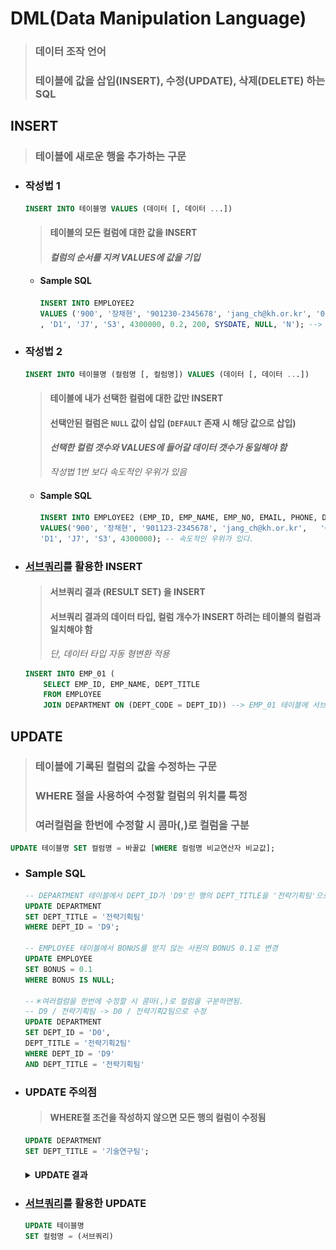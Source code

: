 # DML(Data Manipulation Language)
> ### 데이터 조작 언어
> ### 테이블에 값을 삽입(INSERT), 수정(UPDATE), 삭제(DELETE) 하는 SQL

## INSERT
> ### 테이블에 새로운 행을 추가하는 구문

- ### 작성법 1
    ```SQL
    INSERT INTO 테이블명 VALUES (데이터 [, 데이터 ...])
    ```
    > #### 테이블의 **모든 컬럼**에 대한 값을 INSERT  
    > #### *컬럼의 순서를 지켜 VALUES에 값을 기입*

    - #### Sample SQL
        ```SQL
        INSERT INTO EMPLOYEE2 
        VALUES ('900', '장채현', '901230-2345678', 'jang_ch@kh.or.kr', '01012341234'
        , 'D1', 'J7', 'S3', 4300000, 0.2, 200, SYSDATE, NULL, 'N'); --> 모든 컬럼에 대응하는 값 추가
        ```

- ### 작성법 2
    ```SQL
    INSERT INTO 테이블명 (컬럼명 [, 컬럼명]) VALUES (데이터 [, 데이터 ...])
    ```
    > #### 테이블에 내가 선택한 컬럼에 대한 값만 INSERT  
    > #### 선택안된 컬럼은 `NULL` 값이 삽입 (`DEFAULT` 존재 시 해당 값으로 삽입)  
    > #### *선택한 컬럼 갯수와 VALUES에 들어갈 데이터 갯수가 동일해야 함*
    > *작성법 1번 보다 속도적인 우위가 있음*

    - #### Sample SQL
        ```SQL
        INSERT INTO EMPLOYEE2 (EMP_ID, EMP_NAME, EMP_NO, EMAIL, PHONE, DEPT_CODE, JOB_CODE, SAL_LEVEL, SALARY) 
        VALUES('900', '장채현', '901123-2345678', 'jang_ch@kh.or.kr',   '01012341234',
       'D1', 'J7', 'S3', 4300000); -- 속도적인 우위가 있다.
        ```

- ### [서브쿼리]()를 활용한 INSERT
    > #### 서브쿼리 결과 (RESULT SET) 을 INSERT
    > #### 서브쿼리 결과의 데이터 타입, 컬럼 개수가 INSERT 하려는 테이블의 컬럼과 일치해야 함
    > *단, 데이터 타입 자동 형변환 적용*
    ```SQL
    INSERT INTO EMP_01 (
        SELECT EMP_ID, EMP_NAME, DEPT_TITLE
        FROM EMPLOYEE
        JOIN DEPARTMENT ON (DEPT_CODE = DEPT_ID)) --> EMP_01 테이블에 서브쿼리 결과를 INSERT
    ```

## UPDATE
> ### 테이블에 기록된 컬럼의 값을 수정하는 구문
> ### WHERE 절을 사용하여 수정할 컬럼의 위치를 특정
> ### 여러컬럼을 한번에 수정할 시 콤마(,)로 컬럼을 구분
```SQL
UPDATE 테이블명 SET 컬럼명 = 바꿀값 [WHERE 컬럼명 비교연산자 비교값];
```
- ### Sample SQL
    ```SQL
    -- DEPARTMENT 테이블에서 DEPT_ID가 'D9'인 행의 DEPT_TITLE을 '전략기획팀'으로 수정
    UPDATE DEPARTMENT 
    SET DEPT_TITLE = '전략기획팀'
    WHERE DEPT_ID = 'D9';

    -- EMPLOYEE 테이블에서 BONUS를 받지 않는 사원의 BONUS 0.1로 변경
    UPDATE EMPLOYEE
    SET BONUS = 0.1
    WHERE BONUS IS NULL;

    --＊여러컬럼을 한번에 수정할 시 콤마(,)로 컬럼을 구분하면됨.
    -- D9 / 전략기획팀 -> D0 / 전략기획2팀으로 수정
    UPDATE DEPARTMENT
    SET DEPT_ID = 'D0',
    DEPT_TITLE = '전략기획2팀'
    WHERE DEPT_ID = 'D9'
    AND DEPT_TITLE = '전략기획팀'
    ```
- ### UPDATE 주의점
    > #### WHERE절 조건을 작성하지 않으면 모든 행의 컬럼이 수정됨
    ```SQL
    UPDATE DEPARTMENT
    SET DEPT_TITLE = '기술연구팀';
    ```

    <h4><details>
    <summary>UPDATE 결과</summary>

    ![UPDATE Example](../images/DML/UPDATE%20Example.png);
    > *모든 행의 DEPT_TITLE 컬럼이 '기술연구팀'으로 변경*
    </details></h4> 

- ### [서브쿼리]()를 활용한 UPDATE
    ```SQL
    UPDATE 테이블명
    SET 컬럼명 = (서브쿼리)
    ```


